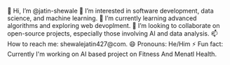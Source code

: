 👋 Hi, I’m @jatin-shewale
👀 I’m interested in software development, data science, and machine learning.
🌱 I’m currently learning advanced algorithms and exploring web devoplment.
💞️ I’m looking to collaborate on open-source projects, especially those involving AI and data analysis.
📫 How to reach me: shewalejatin427@com. 
😄 Pronouns: He/Him
⚡ Fun fact: Currently I'm working on AI based project on Fitness And Menatl Health.
